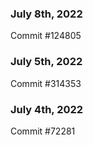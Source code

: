 ### July 8th, 2022

Commit #124805

### July 5th, 2022

Commit #314353


### July 4th, 2022

Commit #72281
